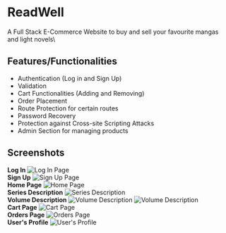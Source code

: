 
# ReadWell
A Full Stack E-Commerce Website to buy and sell your favourite mangas and light novels\

## Features/Functionalities
- Authentication (Log in and Sign Up)
- Validation
- Cart Functionalities (Adding and Removing)
- Order Placement
- Route Protection for certain routes
- Password Recovery
- Protection against Cross-site Scripting Attacks
- Admin Section for managing products

## Screenshots
**Log In**
    ![Log In Page](https://i.imgur.com/lQdxlbR.png)\
**Sign Up**
    ![Sign Up Page](https://i.imgur.com/wcwU7ED.png)\
**Home Page**
    ![Home Page](https://i.imgur.com/3rZhzZP.png)\
**Series Description**
    ![Series Description](https://i.imgur.com/n3YWnDo.png)\
**Volume Description**
    ![Volume Description](https://i.imgur.com/z2QxZRx.png?1)
    ![Volume Description](https://i.imgur.com/KPlQh6u.png)\
**Cart Page**
    ![Cart Page](https://i.imgur.com/pNPEt5V.png)\
**Orders Page**
    ![Orders Page](https://i.imgur.com/QsL6qQz.png)\
**User's Profile**
    ![User's Profile](https://i.imgur.com/s5TOZil.png)
